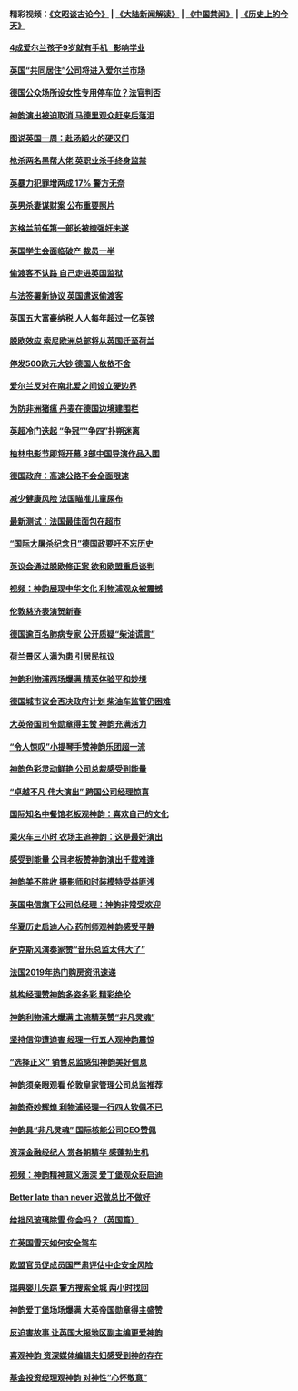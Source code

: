 #### 精彩视频：[《文昭谈古论今》](https://github.com/gfw-breaker/wenzhao) | [《大陆新闻解读》](https://github.com/gfw-breaker/ntdtv-comedy) | [《中国禁闻》](https://github.com/gfw-breaker/ntdtv-news) | [《历史上的今天》](https://github.com/gfw-breaker/today-in-history) 

#### [4成爱尔兰孩子9岁就有手机   影响学业](../pages/nsc974/n11018141.md?t=02021831) 

#### [英国“共同居住”公司将进入爱尔兰市场](../pages/nsc974/n11018074.md?t=02021831) 

#### [德国公众场所设女性专用停车位？法官判否](../pages/nsc974/n11018033.md?t=02021831) 

#### [神韵演出被迫取消 马德里观众赶来后落泪](../pages/nsc974/n11016854.md?t=02021831) 

#### [图说英国一周：赴汤蹈火的硬汉们](../pages/nsc974/n11016810.md?t=02021831) 

#### [枪杀两名黑帮大佬 英职业杀手终身监禁](../pages/nsc974/n11016799.md?t=02021831) 

#### [英暴力犯罪增两成 17% 警方无奈](../pages/nsc974/n11016787.md?t=02021831) 

#### [英男杀妻谋财案 公布重要照片](../pages/nsc974/n11016778.md?t=02021831) 

#### [苏格兰前任第一部长被控强奸未遂](../pages/nsc974/n11016772.md?t=02021831) 

#### [英国学生会面临破产 裁员一半](../pages/nsc974/n11016766.md?t=02021831) 

#### [偷渡客不认路 自己走进英国监狱](../pages/nsc974/n11016763.md?t=02021831) 

#### [与法签署新协议 英国遣返偷渡客](../pages/nsc974/n11016756.md?t=02021831) 

#### [英国五大富豪纳税 人人每年超过一亿英镑](../pages/nsc974/n11016706.md?t=02021831) 

#### [脱欧效应 索尼欧洲总部将从英国迁至荷兰](../pages/nsc974/n11015209.md?t=02021831) 

#### [停发500欧元大钞 德国人依依不舍](../pages/nsc974/n11015417.md?t=02021831) 

#### [爱尔兰反对在南北爱之间设立硬边界](../pages/nsc974/n11015382.md?t=02021831) 

#### [为防非洲猪瘟 丹麦在德国边境建围栏](../pages/nsc974/n11014368.md?t=02021831) 

#### [英超冷门迭起 “争冠”“争四”扑朔迷离](../pages/nsc974/n11014053.md?t=02021831) 

#### [柏林电影节即将开幕 3部中国导演作品入围](../pages/nsc974/n11013824.md?t=02021831) 

#### [德国政府：高速公路不会全面限速](../pages/nsc974/n11013841.md?t=02021831) 

#### [减少健康风险 法国瞄准儿童尿布](../pages/nsc974/n11012630.md?t=02021831) 

#### [最新测试：法国最佳面包在超市](../pages/nsc974/n11012842.md?t=02021831) 

#### [“国际大屠杀纪念日”德国政要吁不忘历史](../pages/nsc974/n11012513.md?t=02021831) 

#### [英议会通过脱欧修正案 欲和欧盟重启谈判](../pages/nsc974/n11011622.md?t=02021831) 

#### [视频：神韵展现中华文化 利物浦观众被震撼](../pages/nsc974/n11011005.md?t=02021831) 

#### [伦敦慈济表演贺新春](../pages/nsc974/n11011139.md?t=02021831) 

#### [德国逾百名肺病专家 公开质疑“柴油谎言”](../pages/nsc974/n11010325.md?t=02021831) 

#### [荷兰景区人满为患 引居民抗议 ](../pages/nsc974/n11010747.md?t=02021831) 

#### [神韵利物浦两场爆满 精英体验平和妙境](../pages/nsc974/n11010417.md?t=02021831) 

#### [德国城市议会否决政府计划 柴油车监管仍困难](../pages/nsc974/n11010716.md?t=02021831) 

#### [大英帝国司令勋章得主赞 神韵充满活力](../pages/nsc974/n11009434.md?t=02021831) 

#### [“令人惊叹”小提琴手赞神韵乐团超一流](../pages/nsc974/n11009535.md?t=02021831) 

#### [神韵色彩灵动鲜艳 公司总裁感受到能量](../pages/nsc974/n11009391.md?t=02021831) 

#### [“卓越不凡 伟大演出” 跨国公司经理惊喜](../pages/nsc974/n11009359.md?t=02021831) 

#### [国际知名中餐馆老板观神韵：喜欢自己的文化](../pages/nsc974/n11009314.md?t=02021831) 

#### [乘火车三小时 农场主追神韵：这是最好演出](../pages/nsc974/n11009299.md?t=02021831) 

#### [感受到能量 公司老板赞神韵演出千载难逢](../pages/nsc974/n11009226.md?t=02021831) 

#### [神韵美不胜收 摄影师和时装模特受益匪浅](../pages/nsc974/n11009171.md?t=02021831) 

#### [英国电信旗下公司总经理：神韵非常受欢迎](../pages/nsc974/n11008992.md?t=02021831) 

#### [华夏历史启迪人心 药剂师观神韵感受平静](../pages/nsc974/n11007232.md?t=02021831) 

#### [萨克斯风演奏家赞“音乐总监太伟大了”](../pages/nsc974/n11007174.md?t=02021831) 

#### [法国2019年热门购房资讯速递](../pages/nsc974/n10947033.md?t=02021831) 

#### [机构经理赞神韵多姿多彩 精彩绝伦](../pages/nsc974/n11006484.md?t=02021831) 

#### [神韵利物浦大爆满 主流精英赞“非凡灵魂”](../pages/nsc974/n11006697.md?t=02021831) 

#### [坚持信仰遭迫害 经理一行五人观神韵震惊](../pages/nsc974/n11006523.md?t=02021831) 

#### [“选择正义” 销售总监感知神韵美好信息](../pages/nsc974/n11006437.md?t=02021831) 

#### [神韵须亲眼观看 伦敦皇家管理公司总监推荐](../pages/nsc974/n11006402.md?t=02021831) 

#### [神韵奇妙辉煌 利物浦经理一行四人钦佩不已](../pages/nsc974/n11006397.md?t=02021831) 

#### [神韵具“非凡灵魂” 国际核能公司CEO赞佩](../pages/nsc974/n11006353.md?t=02021831) 

#### [资深金融经纪人 赏各朝精华 感蓬勃生机](../pages/nsc974/n11006347.md?t=02021831) 

#### [视频：神韵精神意义涵深 爱丁堡观众获启迪](../pages/nsc974/n11004622.md?t=02021831) 

#### [Better late than never 迟做总比不做好](../pages/nsc974/n11004768.md?t=02021831) 

#### [给挡风玻璃除雪 你会吗？（英国篇）](../pages/nsc974/n11004765.md?t=02021831) 

#### [在英国雪天如何安全驾车](../pages/nsc974/n11004758.md?t=02021831) 

#### [欧盟官员促成员国严肃评估中企安全风险](../pages/nsc974/n11004719.md?t=02021831) 

#### [瑞典婴儿失踪 警方搜索全城 两小时找回](../pages/nsc974/n11004065.md?t=02021831) 

#### [神韵爱丁堡场场爆满 大英帝国勋章得主盛赞](../pages/nsc974/n11003114.md?t=02021831) 

#### [反迫害故事 让英国大报地区副主编更爱神韵](../pages/nsc974/n11003184.md?t=02021831) 

#### [喜观神韵 资深媒体编辑夫妇感受到神的存在](../pages/nsc974/n11003116.md?t=02021831) 

#### [基金投资经理观神韵 对神性“心怀敬意”](../pages/nsc974/n11003069.md?t=02021831) 

